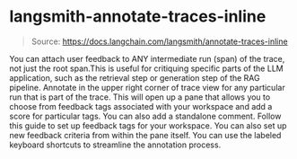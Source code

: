 # langsmith-annotate-traces-inline

> Source: https://docs.langchain.com/langsmith/annotate-traces-inline

You can attach user feedback to ANY intermediate run (span) of the trace, not just the root span.This is useful for critiquing specific parts of the LLM application, such as the retrieval step or generation step of the RAG pipeline.
Annotate
in the upper right corner of trace view for any particular run that is part of the trace.
This will open up a pane that allows you to choose from feedback tags associated with your workspace and add a score for particular tags. You can also add a standalone comment. Follow this guide to set up feedback tags for your workspace.
You can also set up new feedback criteria from within the pane itself.
You can use the labeled keyboard shortcuts to streamline the annotation process.